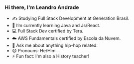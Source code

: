 ### Hi there, I'm Leandro Andrade



- ✍️ Studying Full Stack Development at Generation Brasil.
- 🌱 I’m currently learning Java and Js/React.
- 💻 Full Stack Dev certified by Tera.
- ☁️ AWS Fundamentals certified by Escola da Nuvem.
- 💬 Ask me about anything hip-hop related.
- 😄 Pronouns: He/Him.
- ⚡ Fun fact: I'm also a History teacher!

